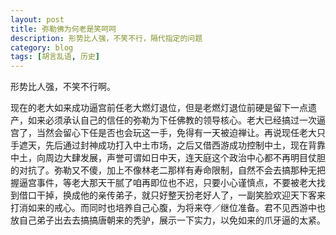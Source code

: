 ```yaml
---
layout: post
title: 弥勒佛为何老是笑呵呵
description: 形势比人强，不笑不行，隔代指定的问题
category: blog
tags: [胡言乱语, 历史]
---
```



形势比人强，不笑不行啊。

现在的老大如来成功逼宫前任老大燃灯退位，但是老燃灯退位前硬是留下一点遗产，如来必须承认自己的信任的弥勒为下任佛教的领导核心。老大已经搞过一次逼宫了，当然会留心下任是否也会玩这一手，免得有一天被迫禅让。再说现任老大只手遮天，先后通过封神成功打入中土市场，之后又借西游成功控制中土，现在背靠中土，向周边大肆发展，声誉可谓如日中天，连天庭这个政治中心都不再明目仗胆的对抗了。弥勒又不傻，加上不像林老二那样有寿命限制，自然不会去搞那种无把握逼宫事件，等老大那天干腻了咱再即位也不迟，只要小心谨慎点，不要被老大找到借口干掉，换成他的亲传弟子，就只好整天扮老好人了，一副笑脸欢迎天下客来打消如来的戒心。而同时也培养自己心腹，为将来夺／继位准备。君不见西游中也放自己弟子出去去搞搞唐朝来的秃驴，展示一下实力，以免如来的爪牙逼的太紧。